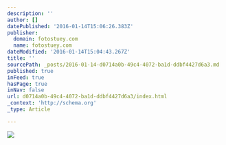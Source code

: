 ```yaml
---
description: ''
author: []
datePublished: '2016-01-14T15:06:26.383Z'
publisher:
  domain: fotostuey.com
  name: fotostuey.com
dateModified: '2016-01-14T15:04:43.267Z'
title: ''
sourcePath: _posts/2016-01-14-d0714a0b-49c4-4072-ba1d-ddbf4427d6a3.md
published: true
inFeed: true
hasPage: true
inNav: false
url: d0714a0b-49c4-4072-ba1d-ddbf4427d6a3/index.html
_context: 'http://schema.org'
_type: Article

---
```

![](http://40.media.tumblr.com/4feccfee0716eef6db9f9c93ba4b3f17/tumblr_npzrn5eczC1tlxsi7o1_1280.jpg)